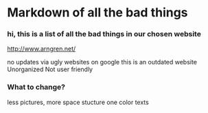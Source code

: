 # Markdown of all the bad things

### hi, this is a list of all the bad things in our chosen website

http://www.arngren.net/


no updates
via ugly websites on google 
this is an outdated website
Unorganized
Not user friendly 


### What to change?
less pictures, more space
stucture
one color texts  
  
  










